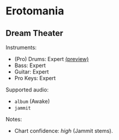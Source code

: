 # Erotomania

## Dream Theater

Instruments:

  * (Pro) Drums: Expert
    [(preview)](http://pages.cs.wisc.edu/~tolly/customs/?artist=dream-theater&title=erotomania)
  * Bass: Expert
  * Guitar: Expert
  * Pro Keys: Expert

Supported audio:

  * `album` (Awake)
  * `jammit`

Notes:

  * Chart confidence: *high* (Jammit stems).
